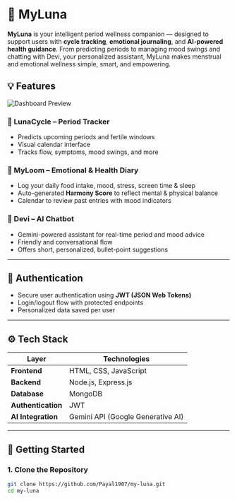 # 🌙 MyLuna

**MyLuna** is your intelligent period wellness companion — designed to support users with **cycle tracking**, **emotional journaling**, and **AI-powered health guidance**. From predicting periods to managing mood swings and chatting with Devi, your personalized assistant, MyLuna makes menstrual and emotional wellness simple, smart, and empowering.

## 💡 Features
![Dashboard Preview](./Dashboard.png)

### 🌸 LunaCycle – Period Tracker
- Predicts upcoming periods and fertile windows
- Visual calendar interface
- Tracks flow, symptoms, mood swings, and more

### 📔 MyLoom – Emotional & Health Diary
- Log your daily food intake, mood, stress, screen time & sleep
- Auto-generated **Harmony Score** to reflect mental & physical balance
- Calendar to review past entries with mood indicators

### 🤖 Devi – AI Chatbot
- Gemini-powered assistant for real-time period and mood advice
- Friendly and conversational flow
- Offers short, personalized, bullet-point suggestions

---

## 🔐 Authentication

- Secure user authentication using **JWT (JSON Web Tokens)**
- Login/logout flow with protected endpoints
- Personalized data saved per user

---

## ⚙️ Tech Stack

| Layer       | Technologies |
|-------------|--------------|
| **Frontend** | HTML, CSS, JavaScript |
| **Backend**  | Node.js, Express.js |
| **Database** | MongoDB |
| **Authentication** | JWT |
| **AI Integration** | Gemini API (Google Generative AI) |

---

## 🚀 Getting Started

### 1. Clone the Repository

```bash
git clone https://github.com/Payal1907/my-luna.git
cd my-luna
